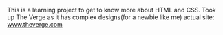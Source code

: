 This is a learning project to get to know more about HTML and CSS. Took up The Verge as it has complex designs(for a newbie like me)
actual site: www.theverge.com

